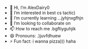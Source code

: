 - 👋 Hi, I’m AlexDairy0
- 👀 I’m interested in best cs tactic)
- 🌱 I’m currently learning ...jyhjnxgfhjn
- 💞️ I’m looking to collaborate on 
- 📫 How to reach me .bgftiyguhjik
- 😄 Pronouns: .)juvfdhuew
- ⚡ Fun fact: i wanna pizza))) haha
<!---
AlexDairy0/AlexDairy0 is a ✨ special ✨ repository because its `README.md` (this file) appears on your GitHub profile.
You can click the Preview link to take a look at your changes.
---
